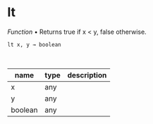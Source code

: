 # lt

_Function_ &bull; Returns true if x < y, false otherwise.

<pre><code>lt x, y &rarr; boolean</code></pre>
<br>

| name | type | description |
|------|------|-------------|
|x|any||
|y|any||
|boolean|any||



